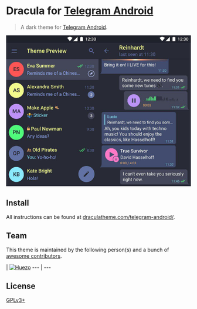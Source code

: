 # Dracula for [Telegram Android](https://draculatheme.com/telegram-android/)

> A dark theme for [Telegram Android](https://draculatheme.com/telegram-android/).

![Screenshot](https://raw.githubusercontent.com/huezo/dracula-theme/master/TD.jpg)

## Install

All instructions can be found at [draculatheme.com/telegram-android/](https://draculatheme.com/telegram-android/).

## Team

This theme is maintained by the following person(s) and a bunch of [awesome contributors](https://github.com/dracula/template/graphs/contributors).



| [![Huezo](https://avatars0.githubusercontent.com/u/15940634?s=70)](https://github.com/huezo)
--- | ---


## License

[GPLv3+](./LICENSE)